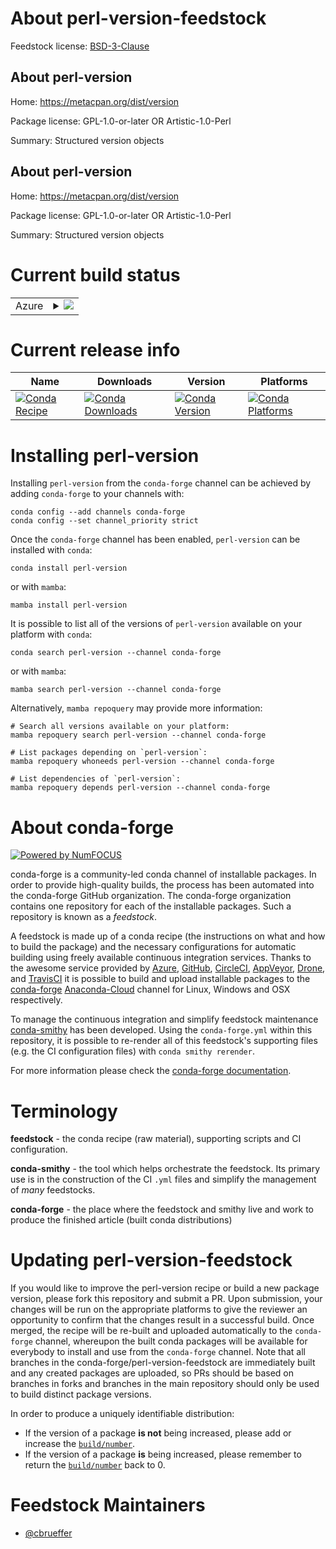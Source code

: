 About perl-version-feedstock
============================

Feedstock license: [BSD-3-Clause](https://github.com/conda-forge/perl-version-feedstock/blob/main/LICENSE.txt)


About perl-version
------------------

Home: https://metacpan.org/dist/version

Package license: GPL-1.0-or-later OR Artistic-1.0-Perl

Summary: Structured version objects

About perl-version
------------------

Home: https://metacpan.org/dist/version

Package license: GPL-1.0-or-later OR Artistic-1.0-Perl

Summary: Structured version objects

Current build status
====================


<table>
    
  <tr>
    <td>Azure</td>
    <td>
      <details>
        <summary>
          <a href="https://dev.azure.com/conda-forge/feedstock-builds/_build/latest?definitionId=17015&branchName=main">
            <img src="https://dev.azure.com/conda-forge/feedstock-builds/_apis/build/status/perl-version-feedstock?branchName=main">
          </a>
        </summary>
        <table>
          <thead><tr><th>Variant</th><th>Status</th></tr></thead>
          <tbody><tr>
              <td>linux_64</td>
              <td>
                <a href="https://dev.azure.com/conda-forge/feedstock-builds/_build/latest?definitionId=17015&branchName=main">
                  <img src="https://dev.azure.com/conda-forge/feedstock-builds/_apis/build/status/perl-version-feedstock?branchName=main&jobName=linux&configuration=linux%20linux_64_" alt="variant">
                </a>
              </td>
            </tr><tr>
              <td>osx_64</td>
              <td>
                <a href="https://dev.azure.com/conda-forge/feedstock-builds/_build/latest?definitionId=17015&branchName=main">
                  <img src="https://dev.azure.com/conda-forge/feedstock-builds/_apis/build/status/perl-version-feedstock?branchName=main&jobName=osx&configuration=osx%20osx_64_" alt="variant">
                </a>
              </td>
            </tr>
          </tbody>
        </table>
      </details>
    </td>
  </tr>
</table>

Current release info
====================

| Name | Downloads | Version | Platforms |
| --- | --- | --- | --- |
| [![Conda Recipe](https://img.shields.io/badge/recipe-perl--version-green.svg)](https://anaconda.org/conda-forge/perl-version) | [![Conda Downloads](https://img.shields.io/conda/dn/conda-forge/perl-version.svg)](https://anaconda.org/conda-forge/perl-version) | [![Conda Version](https://img.shields.io/conda/vn/conda-forge/perl-version.svg)](https://anaconda.org/conda-forge/perl-version) | [![Conda Platforms](https://img.shields.io/conda/pn/conda-forge/perl-version.svg)](https://anaconda.org/conda-forge/perl-version) |

Installing perl-version
=======================

Installing `perl-version` from the `conda-forge` channel can be achieved by adding `conda-forge` to your channels with:

```
conda config --add channels conda-forge
conda config --set channel_priority strict
```

Once the `conda-forge` channel has been enabled, `perl-version` can be installed with `conda`:

```
conda install perl-version
```

or with `mamba`:

```
mamba install perl-version
```

It is possible to list all of the versions of `perl-version` available on your platform with `conda`:

```
conda search perl-version --channel conda-forge
```

or with `mamba`:

```
mamba search perl-version --channel conda-forge
```

Alternatively, `mamba repoquery` may provide more information:

```
# Search all versions available on your platform:
mamba repoquery search perl-version --channel conda-forge

# List packages depending on `perl-version`:
mamba repoquery whoneeds perl-version --channel conda-forge

# List dependencies of `perl-version`:
mamba repoquery depends perl-version --channel conda-forge
```


About conda-forge
=================

[![Powered by
NumFOCUS](https://img.shields.io/badge/powered%20by-NumFOCUS-orange.svg?style=flat&colorA=E1523D&colorB=007D8A)](https://numfocus.org)

conda-forge is a community-led conda channel of installable packages.
In order to provide high-quality builds, the process has been automated into the
conda-forge GitHub organization. The conda-forge organization contains one repository
for each of the installable packages. Such a repository is known as a *feedstock*.

A feedstock is made up of a conda recipe (the instructions on what and how to build
the package) and the necessary configurations for automatic building using freely
available continuous integration services. Thanks to the awesome service provided by
[Azure](https://azure.microsoft.com/en-us/services/devops/), [GitHub](https://github.com/),
[CircleCI](https://circleci.com/), [AppVeyor](https://www.appveyor.com/),
[Drone](https://cloud.drone.io/welcome), and [TravisCI](https://travis-ci.com/)
it is possible to build and upload installable packages to the
[conda-forge](https://anaconda.org/conda-forge) [Anaconda-Cloud](https://anaconda.org/)
channel for Linux, Windows and OSX respectively.

To manage the continuous integration and simplify feedstock maintenance
[conda-smithy](https://github.com/conda-forge/conda-smithy) has been developed.
Using the ``conda-forge.yml`` within this repository, it is possible to re-render all of
this feedstock's supporting files (e.g. the CI configuration files) with ``conda smithy rerender``.

For more information please check the [conda-forge documentation](https://conda-forge.org/docs/).

Terminology
===========

**feedstock** - the conda recipe (raw material), supporting scripts and CI configuration.

**conda-smithy** - the tool which helps orchestrate the feedstock.
                   Its primary use is in the construction of the CI ``.yml`` files
                   and simplify the management of *many* feedstocks.

**conda-forge** - the place where the feedstock and smithy live and work to
                  produce the finished article (built conda distributions)


Updating perl-version-feedstock
===============================

If you would like to improve the perl-version recipe or build a new
package version, please fork this repository and submit a PR. Upon submission,
your changes will be run on the appropriate platforms to give the reviewer an
opportunity to confirm that the changes result in a successful build. Once
merged, the recipe will be re-built and uploaded automatically to the
`conda-forge` channel, whereupon the built conda packages will be available for
everybody to install and use from the `conda-forge` channel.
Note that all branches in the conda-forge/perl-version-feedstock are
immediately built and any created packages are uploaded, so PRs should be based
on branches in forks and branches in the main repository should only be used to
build distinct package versions.

In order to produce a uniquely identifiable distribution:
 * If the version of a package **is not** being increased, please add or increase
   the [``build/number``](https://docs.conda.io/projects/conda-build/en/latest/resources/define-metadata.html#build-number-and-string).
 * If the version of a package **is** being increased, please remember to return
   the [``build/number``](https://docs.conda.io/projects/conda-build/en/latest/resources/define-metadata.html#build-number-and-string)
   back to 0.

Feedstock Maintainers
=====================

* [@cbrueffer](https://github.com/cbrueffer/)

